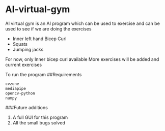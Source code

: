 # AI-virtual-gym
AI virtual gym is an AI program which can be used to exercise and can be used to see if we are doing the exercises 

- Inner left hand Bicep Curl
- Squats
- Jumping jacks

 
 For now, only Inner bicep curl available 
 More exercises will be added and current exercises 
 
 To run the program 
 ##Requirements
 ```bash
 cvzone
 mediapipe
 opencv-python
 numpy 
 ```
 ###Future additions
 1. A full GUI for this program
 2. All the small bugs solved
